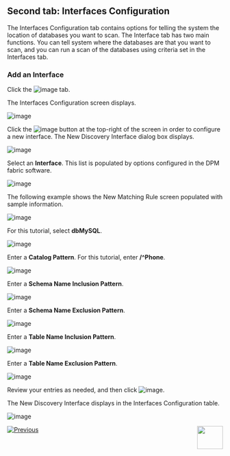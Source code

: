 ## Second tab: Interfaces Configuration

The Interfaces Configuration tab contains options for telling the system the location of databases you want to scan. The Interface tab has two main functions. You can tell system where the databases are that you want to scan, and you can run a scan of the databases using criteria set in the Interfaces tab.

### Add an Interface

Click the ![image](../images/07_13_Discovery_InterfacesTab2.jpg) tab. 

The Interfaces Configuration screen displays.

![image](../images/07_13_Discovery_InterfacesTab_Screen.jpg)

Click the ![image](../images/07_13_Discovery_InterfacesTab_CreateNew.jpg) button at the top-right of the screen in order to configure a new interface. The New Discovery Interface dialog box displays. 

![image](../images/07_13_Discovery_InterfacesTab_CreateNew2.jpg)

Select an **Interface**. This list is populated by options configured in the DPM fabric software.

![image](../images/07_13_Discovery_InterfacesTab_CreateNew3.jpg)

The following example shows the New Matching Rule screen populated with sample information.

![image](../images/07_13_Discovery_InterfacesTab_CreateNew9.jpg)

For this tutorial, select **dbMySQL**.

![image](../images/07_13_Discovery_InterfacesTab_CreateNew4.jpg)

Enter a **Catalog Pattern**. For this tutorial, enter **/^Phone**. 

![image](../images/07_13_Discovery_InterfacesTab_CreateNew5.jpg)

Enter a **Schema Name Inclusion Pattern**. 

![image](../images/07_13_Discovery_InterfacesTab_CreateNew6.jpg)

Enter a **Schema Name Exclusion Pattern**.  

![image](../images/07_13_Discovery_InterfacesTab_CreateNew7.jpg)

Enter a **Table Name Inclusion Pattern**.

![image](../images/07_13_Discovery_InterfacesTab_CreateNew8.jpg)

Enter a **Table Name Exclusion Pattern**.

![image](../images/07_13_Discovery_InterfacesTab_CreateNew9.jpg)

Review your entries as needed, and then click ![image](../images/08_ICON_Save.jpg).

The New Discovery Interface displays in the Interfaces Configuration table. 

![image](../images/07_13_Discovery_InterfacesTab_CreateNew11.jpg)



[![Previous](../images/Previous.png)]( 03_03_05_Discovery_NewMatchingRule_DataSample.md)[<img align="right" width="60" height="54" src="../images/Next.png">](05_Discovery_SubmitDiscoveryRequest.md)
